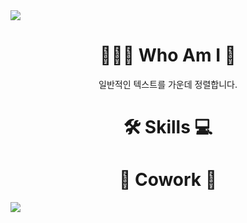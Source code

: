 <img src="https://capsule-render.vercel.app/api?type=waving&color=2699E6&height=250&section=header&text=DaegyoJung&animation=twinkling&fontSize=75&fontColor=FFFFFF"/>

<h1 align="center">🧑🏻‍💻 Who Am I 🎸</h1>
<p align="center">일반적인 텍스트를 가운데 정렬합니다.</p>


<h1 align="center">🛠️ Skills 💻</h1>

<h1 align="center">🔗 Cowork 🤝</h1>





<img src="https://capsule-render.vercel.app/api?type=waving&color=2699E6&height=150&section=footer" />


